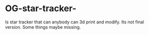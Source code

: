 # OG-star-tracker-
Is star tracker that can anybody can 3d print and modify.
Its not final version. Some things maybe missing.
